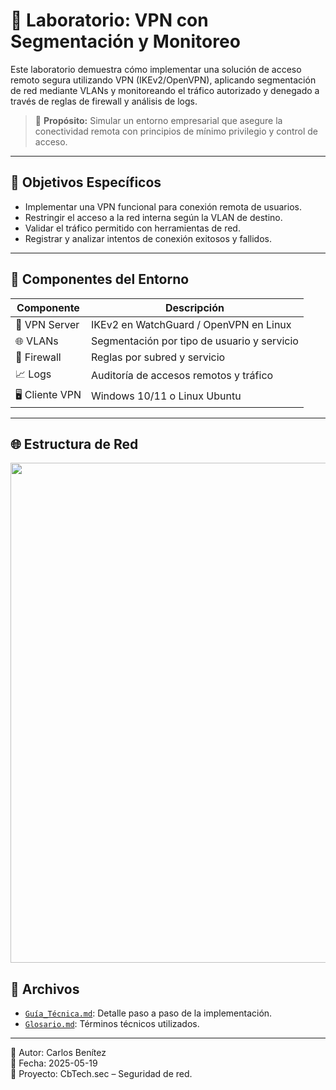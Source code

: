 # 🔐 Laboratorio: VPN con Segmentación y Monitoreo

Este laboratorio demuestra cómo implementar una solución de acceso remoto segura utilizando VPN (IKEv2/OpenVPN), aplicando segmentación de red mediante VLANs y monitoreando el tráfico autorizado y denegado a través de reglas de firewall y análisis de logs.

> 🧠 **Propósito:** Simular un entorno empresarial que asegure la conectividad remota con principios de mínimo privilegio y control de acceso.

---

## 🎯 Objetivos Específicos

- Implementar una VPN funcional para conexión remota de usuarios.
- Restringir el acceso a la red interna según la VLAN de destino.
- Validar el tráfico permitido con herramientas de red.
- Registrar y analizar intentos de conexión exitosos y fallidos.

---

## 🧪 Componentes del Entorno

| Componente | Descripción |
|------------|-------------|
| 🔐 VPN Server | IKEv2 en WatchGuard / OpenVPN en Linux |
| 🌐 VLANs | Segmentación por tipo de usuario y servicio |
| 🧱 Firewall | Reglas por subred y servicio |
| 📈 Logs | Auditoría de accesos remotos y tráfico |
| 🖥️ Cliente VPN | Windows 10/11 o Linux Ubuntu |

---

## 🌐 Estructura de Red

<p align="center">
  <img src="imag/Diagrama conexion.png" width="800px">
</p>


## 📂 Archivos

- [`Guía_Técnica.md`](./Guía_Técnica.md): Detalle paso a paso de la implementación.
- [`Glosario.md`](./Glosario.md): Términos técnicos utilizados.

---

👤 Autor: Carlos Benítez  
📅 Fecha: 2025-05-19  
🔐 Proyecto: CbTech.sec – Seguridad de red.